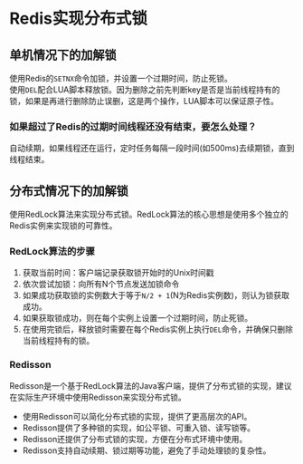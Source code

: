 # Redis实现分布式锁

## 单机情况下的加解锁
使用Redis的`SETNX`命令加锁，并设置一个过期时间，防止死锁。  
使用`DEL`配合LUA脚本释放锁。因为删除之前先判断key是否是当前线程持有的锁，如果是再进行删除防止误删，这是两个操作，LUA脚本可以保证原子性。

### 如果超过了Redis的过期时间线程还没有结束，要怎么处理？
自动续期，如果线程还在运行，定时任务每隔一段时间(如500ms)去续期锁，直到线程结束。

## 分布式情况下的加解锁
使用RedLock算法来实现分布式锁。RedLock算法的核心思想是使用多个独立的Redis实例来实现锁的可靠性。
### RedLock算法的步骤
1. 获取当前时间‌：客户端记录获取锁开始时的Unix时间戳
2. 依次尝试加锁‌：向所有N个节点发送加锁命令
3. 如果成功获取锁的实例数大于等于`N/2 + 1`(N为Redis实例数)，则认为锁获取成功。
4. 如果获取锁成功，则在每个实例上设置一个过期时间，防止死锁。
5. 在使用完锁后，释放锁时需要在每个Redis实例上执行`DEL`命令，并确保只删除当前线程持有的锁。

### Redisson
Redisson是一个基于RedLock算法的Java客户端，提供了分布式锁的实现，建议在实际生产环境中使用Redisson来实现分布式锁。
- 使用Redisson可以简化分布式锁的实现，提供了更高层次的API。
- Redisson提供了多种锁的实现，如公平锁、可重入锁、读写锁等。
- Redisson还提供了分布式锁的实现，方便在分布式环境中使用。
- Redisson支持自动续期、锁过期等功能，避免了手动处理锁的复杂性。